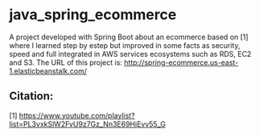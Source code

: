 # java_spring_ecommerce
A project developed with Spring Boot about an ecommerce based on [1] where I learned step by estep
but improved in some facts as security, speed and full integrated in AWS services ecosystems such as RDS, EC2 and S3. The URL of this project is: http://spring-ecommerce.us-east-1.elasticbeanstalk.com/

## Citation:
[1] https://www.youtube.com/playlist?list=PL3vxkSlW2FvU9z7Gz_Nn3E69HjEvv55_G 

